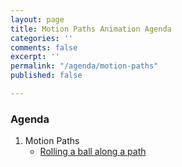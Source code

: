 ```yaml
---
layout: page
title: Motion Paths Animation Agenda
categories: ''
comments: false
excerpt: ''
permalink: "/agenda/motion-paths"
published: false

---
```

### Agenda

1. Motion Paths
   * [Rolling a ball along a path](https://www.youtube.com/watch?v=fyilpH_X7dY)